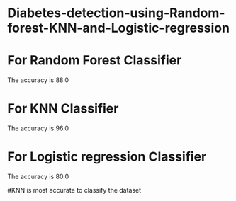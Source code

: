 # Diabetes-detection-using-Random-forest-KNN-and-Logistic-regression
# For Random Forest Classifier
The accuracy is 88.0
# For KNN Classifier
The accuracy is 96.0
# For Logistic regression Classifier
The accuracy is 80.0

#KNN is most accurate to classify the dataset 
